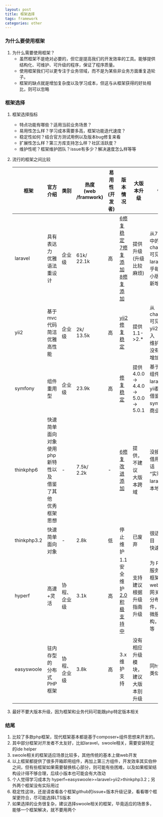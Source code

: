 ```yaml
---
layout: post
title: 框架选择
tags: framework
categories: other
---
```

> 

### 为什么要使用框架
1. 为什么需要使用框架？
    - 虽然框架不是绝对必要的，但它是提高我们的开发效率的工具。能够提供结构化、可维护、可升级的程序，保证了程序质量。
    - 使用框架我们可以更专注于业务领域，而不是为某些非业务方面重复造轮子。
    - 框架的缺点就是增加复杂度以及学习成本，但这与从框架获得的好处相比，则可以忽略
		
### 框架选择
1. 框架选择指标
    - 特点功能有哪些？适用当前业务场景？
    - 易用性怎么样？学习成本需要多高，框架功能迭代速度？
    - 稳定性如何？结合官方测试用例以及版本bug修复来看
    - 扩展性怎么样？第三方库支持怎么样？社区活跃度？
    - 维护性呢？框架维护团队？issue有多少？解决速度怎么样等等
1. 流行的框架之间比较

	| 框架 | 官方介绍 | 类别 | 热度<br>(web<br>/framwork) | 易用性<br>(开发者) | 版本情况 |大版本升级 | 备注 |
	| --  | --   | --   | --  | --     | --      | --   | -- |
	| laravel | 具有表达力<br>优雅语法<br>重设计 | 企业级 | 61k/<br>22.1k | 高 | <a href="6修复稳定" target="_blank">6修复稳定</a><br><a href="https://github.com/laravel/framework/blob/8.x/CHANGELOG-7.x.md">7修复添加</a><br><a href="https://github.com/laravel/framework/blob/8.x/CHANGELOG-8.x.md" target="_blank">8修复添加</a> | 提供升级<br>(升级比较麻烦)| 从7,8版本中的<br>changelog可见，<br>laravel几乎每个<br>小版本都会<br>新增功能 |
	| yii2 | 基于mvc<br>代码简洁优雅<br>高性能| 企业级 | 2k/<br>13.5k | 高 | <a href="https://github.com/yiisoft/yii2/blob/2.0.32/framework/CHANGELOG.md" target="_blank">yii2修复稳定</a> |提供1.1->2.*| 从changelog可见，<br>yii2以及进入<br>维护阶段，<br>没有新功能增加|
	| symfony | 组件重用型 | 企业级 | 23.9k | 高 | <a href="https://github.com/symfony/symfony/blob/master/CHANGELOG-5.1.md" target="_blank">修复稳定</a> |提供4.0.0-><br>4.4.0-><br>5.0.0-><br>5.0.1| 基于可重用组件，<br>laravel和yii都是<br>借鉴symfony，<br>商业也成熟|
	| thinkphp6 | 快速简单面向<br>对象使用php<br>新特性以及<br>借鉴了其他<br>优秀框架思想 | - | 7.5k/<br>2.2k | - | <a href="https://github.com/top-think/framework/releases" target="_blank">6修复改进添加</a> | 提供，不建议<br>大版本跨域 | 没接触过，<br>借用网友的话<br>“实现了laravel的本地化” |
	| thinkphp3.2 | 快速简单<br>面向对象 | - | 2.8k | 低 | 停止维护 | 已废弃 | 很适合小项目<br>快速开发 | 
	| hyperf | 高速+灵活 | 协程、企业级| 3.1k| 高 | 1.1 安全维护<br><a href="https://hyperf.wiki/2.0/#/zh-cn/changelog" target="_blank">2.0积极支持中</a> |支持建议根据<br>升级指南升级| 为 PHP 微服务铺路的框架，<br>web服务，网关服务，<br>分布式中间件，<br>微服务架构，物联网等|
	| easyswoole|驻内存型的<br>分布式PHP框架|协程、企业级|3.8k| 高 | 3.x维护支持 | 没有相应升级模块，<br>建议大版本别升级 | 同hyperf类似 | 


3. 最好不要大版本升级，因为框架和业务代码可能跟php特定版本相关

### 结尾
1. 比较了多款php框架，现代框架基本都是基于composer+组件思想来开发的。
2. 其中部分框架对开发者不太友好，比如laravel，swoole相关，需要安装特定的ide helper
3. swoole相关的框架适应场景比较多，其他传统的基本上做web开发
4. 以上框架都提供了很多开箱即用组件，再加上第三方组件，开发效率其实伯仲之间，但有些框架如果需要替换核心部分，则可能有些困难，以及如果框架结构设计得不够合理，后续小版本也可能会有大改动
5. 个人觉得学习成本为 hyperf=easyswoole>=laravel>yii2>thinkphp3.2；另外两个框架没有实际用过
6. 稳定性这块，还是请查看各个框架github的issue+版本升级记录，看看哪个框架更符合，尽可能选择LTS版本
7. 如果选择的业务很复杂，建议选择swoole相关的框架，毕竟适应的场景多，能够一个框架解决，就不要用两个